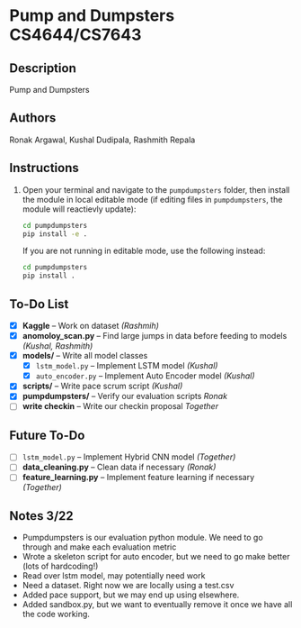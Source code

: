 # Pump and Dumpsters CS4644/CS7643

## Description
Pump and Dumpsters 

## Authors
Ronak Argawal, Kushal Dudipala, Rashmith Repala

## Instructions

1) Open your terminal and navigate to the `pumpdumpsters` folder, then install the module in local editable mode (if editing files in `pumpdumpsters`, the module will reactievly update):

   ```bash
   cd pumpdumpsters
   pip install -e .
   ```

   If you are not running in editable mode, use the following instead:

   ```bash
   cd pumpdumpsters
   pip install .
   ```


## To-Do List

- [x] **Kaggle** – Work on dataset *(Rashmih)*
- [x] **anomoloy_scan.py** – Find large jumps in data before feeding to models *(Kushal, Rashmith)*
- [x] **models/** – Write all model classes 
    - [x] `lstm_model.py` – Implement LSTM model *(Kushal)*
    - [x] `auto_encoder.py` – Implement Auto Encoder model *(Kushal)* 
- [x] **scripts/** – Write pace scrum script *(Kushal)*
- [x] **pumpdumpsters/** – Verify our evaluation scripts *Ronak*
- [ ] **write checkin** – Write our checkin proposal *Together*

## Future To-Do
- [ ] `lstm_model.py` – Implement Hybrid CNN model *(Together)*
- [ ] **data_cleaning.py** – Clean data if necessary *(Ronak)*
- [ ] **feature_learning.py** – Implement feature learning if necessary *(Together)*

## Notes 3/22
* Pumpdumpsters is our evaluation python module. We need to go through and make each evaluation metric
* Wrote a skeleton script for auto encoder, but we need to go make better (lots of hardcoding!)
* Read over lstm model, may potentially need work
* Need a dataset. Right now we are locally using a test.csv
* Added pace support, but we may end up using elsewhere.
* Added sandbox.py, but we want to eventually remove it once we have all the code working.
